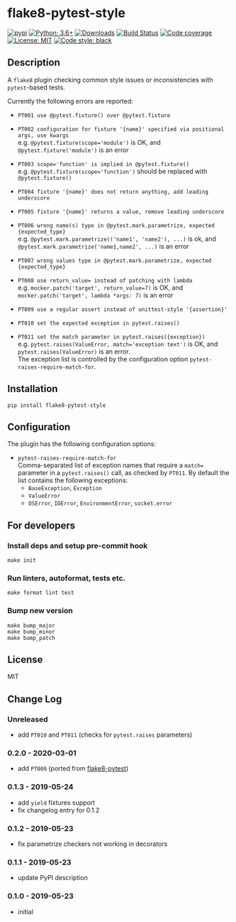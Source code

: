 # flake8-pytest-style

[![pypi](https://badge.fury.io/py/flake8-pytest-style.svg)](https://pypi.org/project/flake8-pytest-style)
[![Python: 3.6+](https://img.shields.io/badge/Python-3.6+-blue.svg)](https://pypi.org/project/flake8-pytest-style)
[![Downloads](https://img.shields.io/pypi/dm/flake8-pytest-style.svg)](https://pypistats.org/packages/flake8-pytest-style)
[![Build Status](https://travis-ci.com/m-burst/flake8-pytest-style.svg?branch=master)](https://travis-ci.com/m-burst/flake8-pytest-style)
[![Code coverage](https://codecov.io/gh/m-burst/flake8-pytest-style/branch/master/graph/badge.svg)](https://codecov.io/gh/m-burst/flake8-pytest-style)
[![License: MIT](https://img.shields.io/badge/License-MIT-green.svg)](https://en.wikipedia.org/wiki/MIT_License)
[![Code style: black](https://img.shields.io/badge/code%20style-black-000000.svg)](https://github.com/ambv/black)

## Description

A `flake8` plugin checking common style issues or inconsistencies with `pytest`-based tests.

Currently the following errors are reported:

* `PT001 use @pytest.fixture() over @pytest.fixture`

* `PT002 configuration for fixture '{name}' specified via positional args, use kwargs`  
e.g. `@pytest.fixture(scope='module')` is OK, and `@pytest.fixture('module')` is an error

* `PT003 scope='function' is implied in @pytest.fixture()`  
e.g. `@pytest.fixture(scope='function')` should be replaced with `@pytest.fixture()`

* `PT004 fixture '{name}' does not return anything, add leading underscore`

* `PT005 fixture '{name}' returns a value, remove leading underscore`

* `PT006 wrong name(s) type in @pytest.mark.parametrize, expected {expected_type}`  
e.g. `@pytest.mark.parametrize(('name1', 'name2'), ...)` is ok,
and `@pytest.mark.parametrize('name1,name2', ...)` is an error

* `PT007 wrong values type in @pytest.mark.parametrize, expected {expected_type}`

* `PT008 use return_value= instead of patching with lambda`  
e.g. `mocker.patch('target', return_value=7)` is OK,
and `mocker.patch('target', lambda *args: 7)` is an error

* `PT009 use a regular assert instead of unittest-style '{assertion}'`

* `PT010 set the expected exception in pytest.raises()`

* `PT011 set the match parameter in pytest.raises({exception})`  
e.g. `pytest.raises(ValueError, match='exception text')` is OK,
and `pytest.raises(ValueError)` is an error.  
The exception list is controlled by the configuration option 
`pytest-raises-require-match-for`.

## Installation

    pip install flake8-pytest-style
    
## Configuration

The plugin has the following configuration options:

* `pytest-raises-require-match-for`  
Comma-separated list of exception names that require a `match=` parameter
in a `pytest.raises()` call, as checked by `PT011`. By default the list
contains the following exceptions:
  * `BaseException`, `Exception`
  * `ValueError`
  * `OSError`, `IOError`, `EnvironmentError`, `socket.error`

## For developers

### Install deps and setup pre-commit hook

    make init

### Run linters, autoformat, tests etc.

    make format lint test

### Bump new version

    make bump_major
    make bump_minor
    make bump_patch

## License

MIT

## Change Log

### Unreleased

* add `PT010` and `PT011` (checks for `pytest.raises` parameters)

### 0.2.0 - 2020-03-01

* add `PT009` (ported from [flake8-pytest](https://github.com/vikingco/flake8-pytest))

### 0.1.3 - 2019-05-24

* add `yield` fixtures support
* fix changelog entry for 0.1.2

### 0.1.2 - 2019-05-23

* fix parametrize checkers not working in decorators

### 0.1.1 - 2019-05-23

* update PyPI description

### 0.1.0 - 2019-05-23

* initial
